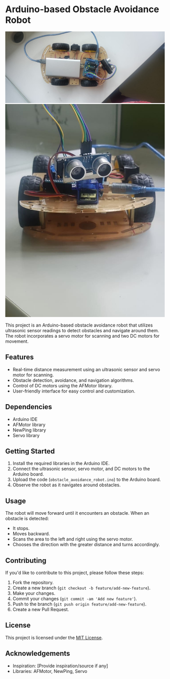 # Arduino-based Obstacle Avoidance Robot

![img](1.jpeg)
![img](2.jpeg)

This project is an Arduino-based obstacle avoidance robot that utilizes ultrasonic sensor readings to detect obstacles and navigate around them. The robot incorporates a servo motor for scanning and two DC motors for movement.

## Features
- Real-time distance measurement using an ultrasonic sensor and servo motor for scanning.
- Obstacle detection, avoidance, and navigation algorithms.
- Control of DC motors using the AFMotor library.
- User-friendly interface for easy control and customization.

## Dependencies
- Arduino IDE
- AFMotor library
- NewPing library
- Servo library

## Getting Started
1. Install the required libraries in the Arduino IDE.
2. Connect the ultrasonic sensor, servo motor, and DC motors to the Arduino board.
3. Upload the code (`obstacle_avoidance_robot.ino`) to the Arduino board.
4. Observe the robot as it navigates around obstacles.

## Usage
The robot will move forward until it encounters an obstacle. When an obstacle is detected:
- It stops.
- Moves backward.
- Scans the area to the left and right using the servo motor.
- Chooses the direction with the greater distance and turns accordingly.

## Contributing
If you'd like to contribute to this project, please follow these steps:
1. Fork the repository.
2. Create a new branch (`git checkout -b feature/add-new-feature`).
3. Make your changes.
4. Commit your changes (`git commit -am 'Add new feature'`).
5. Push to the branch (`git push origin feature/add-new-feature`).
6. Create a new Pull Request.

## License
This project is licensed under the [MIT License](LICENSE).

## Acknowledgements
- Inspiration: [Provide inspiration/source if any]
- Libraries: AFMotor, NewPing, Servo
